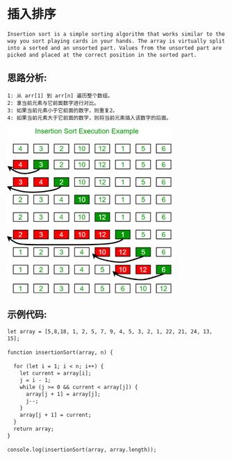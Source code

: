 # 插入排序

```
Insertion sort is a simple sorting algorithm that works similar to the way you sort playing cards in your hands. The array is virtually split into a sorted and an unsorted part. Values from the unsorted part are picked and placed at the correct position in the sorted part.
```

## 思路分析:

```
1: 从 arr[1] 到 arr[n] 遍历整个数组。
2: 拿当前元素与它前面数字进行对比。
3: 如果当前元素小于它前面的数字，则重复2。
4: 如果当前元素大于它前面的数字，则将当前元素插入该数字的后面。
```

<img src="../../assets/sort/sort-2.png" alt="avatar" width="75%" height="75%">

## 示例代码:

```
let array = [5,8,18, 1, 2, 5, 7, 9, 4, 5, 3, 2, 1, 22, 21, 24, 13, 15];

function insertionSort(array, n) {

  for (let i = 1; i < n; i++) {
    let current = array[i];
    j = i - 1;
    while (j >= 0 && current < array[j]) {
      array[j + 1] = array[j];
      j--;
    }
    array[j + 1] = current;
  }
  return array;
}

console.log(insertionSort(array, array.length));
```

